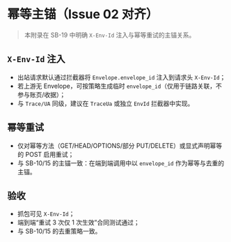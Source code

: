 # 幂等主锚（Issue 02 对齐）

> 本附录在 SB-19 中明确 `X-Env-Id` 注入与幂等重试的主锚关系。

## `X-Env-Id` 注入

- 出站请求默认通过拦截器将 `Envelope.envelope_id` 注入到请求头 `X-Env-Id`；
- 若上游无 Envelope，可按策略生成临时 `envelope_id`（仅用于链路关联，不参与账页/收据）；
- 与 `Trace/UA` 同级，建议在 `TraceUa` 或独立 `EnvId` 拦截器中实现。

## 幂等重试

- 仅对幂等方法（GET/HEAD/OPTIONS/部分 PUT/DELETE）或显式声明幂等的 POST 启用重试；
- 与 SB-10/15 的主锚一致：在端到端调用中以 `envelope_id` 作为幂等与去重的主锚。

## 验收

- 抓包可见 `X-Env-Id`；
- 端到端“重试 3 次仅 1 次生效”合同测试通过；
- 与 SB-10/15 的去重策略一致。
